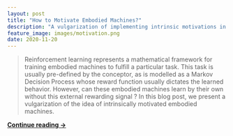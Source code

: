 ```yaml
---
layout: post
title: "How to Motivate Embodied Machines?"
description: "A vulgarization of implementing intrinsic motivations in embodied artificial agents."
feature_image: images/motivation.png
date: 2020-11-20
---
```


> Reinforcement learning represents a mathematical framework for training embodied machines to fulfill a particular task. This task is usually pre-defined by the conceptor, as is modelled as a Markov Decision Process whose reward function usually dictates the learned behavior. However, can these embodied machines learn by their own without this external rewarding signal ? In this blog post, we present a vulgarization of the idea of intrinsically motivated embodied machines.

<a href="https://theconversation.com/comment-motiver-une-ia-148869" target="_blank">__Continue reading →__</a>
